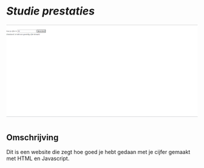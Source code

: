 # ***Studie prestaties***


<img src= "image.png"
alt="" style="float: center ; margin-right: 100px;" />
#
<h2>Omschrijving</h2>

<p1>Dit is een website die zegt hoe goed je hebt gedaan met je cijfer</p1> <p2> gemaakt met HTML en Javascript.<p2>  
